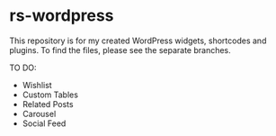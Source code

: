 # rs-wordpress

This repository is for my created WordPress widgets, shortcodes and plugins. To find the files, please see the separate branches. 

TO DO: 
<ul>
<li>Wishlist</li>
<li>Custom Tables</li>
<li>Related Posts</li>
<li>Carousel</li>
<li>Social Feed</li>
